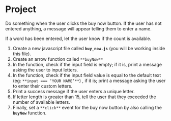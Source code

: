 # Project

Do something when the user clicks the buy now button. If the user has not entered anything, a message will appear telling them to enter a name.

If a word has been entered, let the user know if the count is available.

1. Create a new javascript file called **`buy_now.js`**  (you will be working inside this file).
2. Create an arrow function called `**buyNow**`
3. In the function, check if the input field is empty; if it is, print a message asking the user to input letters.
4. In the function, check if the input field value is equal to the default text (eg: `**input === ‘YOUR NAME’**`) , if it is; print a message asking the user to enter their custom letters.
5. Print a success message if the user enters a unique letter.
6. If letter length is greater than 15, tell the user that they exceeded the number of available letters.
7. Finally, set a `**click**` event for the buy now button  by also calling the **`buyNow`** function.

